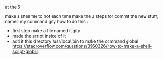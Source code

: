 at the 6

make a shell file to not each time make the 3 steps for commit the new stuff, named my command gity how to do this :

- first step make a file named it gity
- made the script inside of it
- add it this directory /usr/local/bin to make the command global
  https://stackoverflow.com/questions/3560326/how-to-make-a-shell-script-global
